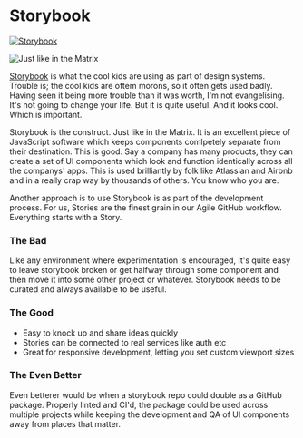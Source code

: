 # Storybook

[![Storybook](https://cdn.jsdelivr.net/gh/storybookjs/brand@master/badge/badge-storybook.svg)](https://storybook.js.org)

![Just like in the Matrix](https://firebasestorage.googleapis.com/v0/b/listingslab-storybook.appspot.com/o/png%2fstorybook_matrix_construct.png?alt=media&token=172b8689-20bf-4c45-b2f5-cb128969761d)

[Storybook](https://storybook.js.org) is what the cool kids are using as part of design systems. Trouble is; the cool kids are oftem morons, so it often gets used badly. Having seen it being more trouble than it was worth, I'm not evangelising. It's not going to change your life. But it is quite useful. And it looks cool. Which is important.

Storybook is the construct. Just like in the Matrix. It is an excellent piece of JavaScript software which keeps components comlpetely separate from their destination. This is good. Say a company has many products, they can create a set of UI components which look and function identically across all the companys' apps. This is used brilliantly by folk like Atlassian and Airbnb and in a really crap way by thousands of others. You know who you are.

Another approach is to use Storybook is as part of the development process. For us, Stories are the finest grain in our Agile GitHub workflow. Everything starts with a Story.

### The Bad

Like any environment where experimentation is encouraged, It's quite easy to leave storybook broken or get halfway
through some component and then move it into some other project or whatever. Storybook needs to be curated and always available to be useful.

### The Good

- Easy to knock up and share ideas quickly
- Stories can be connected to real services like auth etc
- Great for responsive development, letting you set custom viewport sizes

### The Even Better

Even betterer would be when a storybook repo could double as a GitHub package. Properly linted and CI'd, the package could be used across multiple projects while keeping the development and QA of UI components away from places that matter.
